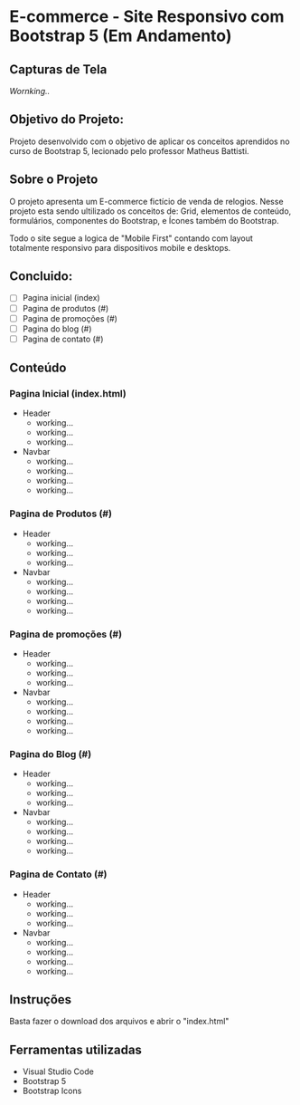 # E-commerce - Site Responsivo com Bootstrap 5 (Em Andamento)

## Capturas de Tela

*Wornking..*

## Objetivo do Projeto:

Projeto desenvolvido com o objetivo de aplicar os conceitos aprendidos no curso de Bootstrap 5, lecionado pelo professor Matheus Battisti.

## Sobre o Projeto

O projeto apresenta um  E-commerce fictício de venda de relogios. Nesse projeto esta sendo ultilizado os conceitos de: Grid, elementos de conteúdo, formulários, componentes do Bootstrap, e Ícones também do Bootstrap.

Todo o site segue a logica de "Mobile First" contando com layout totalmente responsivo para dispositivos mobile e desktops.


## Concluido:

- [ ] Pagina inicial (index)
- [ ] Pagina de produtos (#)
- [ ] Pagina de promoções (#)
- [ ] Pagina do blog (#)
- [ ] Pagina de contato (#)

## Conteúdo

### Pagina Inicial (index.html)

- Header
  * working...
  * working...
  * working...
- Navbar
  * working...
  * working...
  * working...
  * working...

### Pagina de Produtos (#)

- Header
  * working...
  * working...
  * working...
- Navbar
  * working...
  * working...
  * working...
  * working...

### Pagina de promoções (#)

- Header
  * working...
  * working...
  * working...
- Navbar
  * working...
  * working...
  * working...
  * working...

### Pagina do Blog (#)

- Header
  * working...
  * working...
  * working...
- Navbar
  * working...
  * working...
  * working...
  * working...

### Pagina de Contato (#)

- Header
  * working...
  * working...
  * working...
- Navbar
  * working...
  * working...
  * working...
  * working...


## Instruções

Basta fazer o download dos arquivos e abrir o "index.html"

## Ferramentas utilizadas

- Visual Studio Code
- Bootstrap 5
- Bootstrap Icons